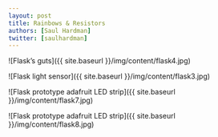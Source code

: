 ```yaml
---
layout: post
title: Rainbows & Resistors
authors: [Saul Hardman]
twitter: [saulhardman]
---
```


<!-- electronics -->

![Flask’s guts]({{ site.baseurl }}/img/content/flask4.jpg)

![Flask light sensor]({{ site.baseurl }}/img/content/flask3.jpg)

<!-- led strip -->

![Flask prototype adafruit LED strip]({{ site.baseurl }}/img/content/flask7.jpg)

![Flask prototype adafruit LED strip]({{ site.baseurl }}/img/content/flask8.jpg)